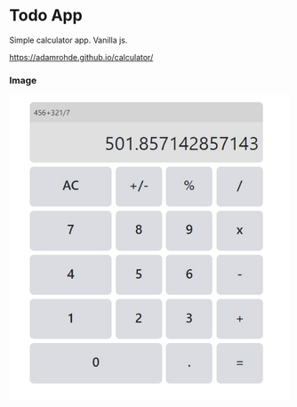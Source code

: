 # Todo App
Simple calculator app.  Vanilla js.  

https://adamrohde.github.io/calculator/

### Image
![alt text](https://github.com/adamRohde/calculator/blob/master/calculator-preview.jpg)





